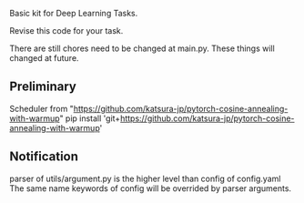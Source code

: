 Basic kit for Deep Learning Tasks.

Revise this code for your task.

There are still chores need to be changed at main.py.
These things will changed at future.

Preliminary
-------------
Scheduler from "https://github.com/katsura-jp/pytorch-cosine-annealing-with-warmup"
    pip install 'git+https://github.com/katsura-jp/pytorch-cosine-annealing-with-warmup'

Notification
------------
parser of utils/argument.py is the higher level than config of config.yaml
The same name keywords of config will be overrided by parser arguments. 